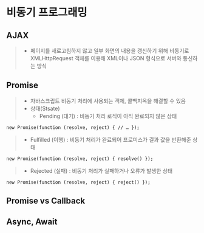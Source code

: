 # 비동기 프로그래밍

## AJAX

> - 페이지를 새로고침하지 않고 일부 화면의 내용을 갱신하기 위해 비동기로 XMLHttpRequest 객체를 이용해 XML이나 JSON 형식으로 서버와 통신하는 방식

## Promise

> - 자바스크립트 비동기 처리에 사용되는 객체, 콜백지옥을 해결할 수 있음
> - 상태(Stsate)
>   - Pending (대기) : 비동기 처리 로직이 아직 완료되지 않은 상태

```
new Promise(function (resolve, reject) { // … });
```

> - Fulfilled (이행) : 비동기 처리가 완료되어 프로미스가 결과 값을 반환해준 상태

```
new Promise(function (resolve, reject) { resolve() });
```

> - Rejected (실패) : 비동기 처리가 실패하거나 오류가 발생한 상태

```
new Promise(function (resolve, reject) { reject() });
```

## Promise vs Callback

## Async, Await

